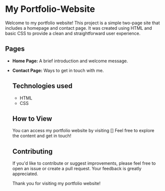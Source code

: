 # My Portfolio-Website

Welcome to my portfolio website! This project is a simple two-page site that includes a homepage and contact page. It was created using HTML and basic CSS to provide a clean and straightforward user experience.

## Pages

- **Home Page:** A brief introduction and welcome message.
- **Contact Page:** Ways to get in touch with me.

  ## Technologies used

  - HTML
  - CSS
 
  ## How to View

  You can access my portfolio website by visiting [] Feel free to explore the content and get in touch!

  ## Contributing

  If you'd like to contribute or suggest improvements, please feel free to open an issue or create a pull request. Your feedback is greatly appreciated.

  Thank you for visiting my portfolio website!
